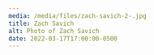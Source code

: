 ```yaml
---
media: /media/files/zach-savich-2-.jpg
title: Zach Savich
alt: Photo of Zach Savich
date: 2022-03-17T17:00:00-0500
---
```

